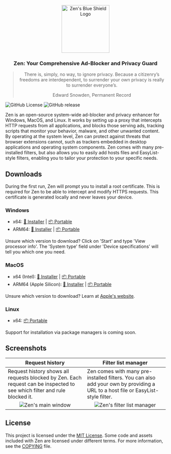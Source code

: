 <p align="center">
  <picture>
    <img src="https://github.com/anfragment/zen/blob/master/assets/appicon.png?raw=true" alt="Zen's Blue Shield Logo" width="150" />
  </picture>
</p>

<h3 align="center">
  Zen: Your Comprehensive Ad-Blocker and Privacy Guard
</h3>
<blockquote align="center">
There is, simply, no way, to ignore privacy. Because a citizenry’s freedoms are interdependent, to surrender your own privacy is really to surrender everyone’s.

Edward Snowden, Permanent Record
</blockquote>

![GitHub License](https://img.shields.io/github/license/anfragment/zen)
![GitHub release](https://img.shields.io/github/v/release/anfragment/zen)

Zen is an open-source system-wide ad-blocker and privacy enhancer for Windows, MacOS, and Linux. It works by setting up a proxy that intercepts HTTP requests from all applications, and blocks those serving ads, tracking scripts that monitor your behavior, malware, and other unwanted content. By operating at the system level, Zen can protect against threats that browser extensions cannot, such as trackers embedded in desktop applications and operating system components. Zen comes with many pre-installed filters, but also allows you to easily add hosts files and EasyList-style filters, enabling you to tailor your protection to your specific needs.

## Downloads

During the first run, Zen will prompt you to install a root certificate. This is required for Zen to be able to intercept and modify HTTPS requests. This certificate is generated locally and never leaves your device.

### Windows
- x64: [💾 Installer](https://github.com/anfragment/zen/releases/latest/download/Zen-amd64-installer.exe) | [📦 Portable](https://github.com/anfragment/zen/releases/latest/download/Zen_windows_amd64.zip)
- ARM64: [💾 Installer](https://github.com/anfragment/zen/releases/latest/download/Zen-arm64-installer.exe) | [📦 Portable](https://github.com/anfragment/zen/releases/latest/download/Zen_windows_arm64.zip)

Unsure which version to download? Click on 'Start' and type 'View processor info'. The 'System type' field under 'Device specifications' will tell you which one you need.

### MacOS
- x64 (Intel): [💾 Installer](https://github.com/anfragment/zen/releases/latest/download/Zen-amd64.dmg) | [📦 Portable](https://github.com/anfragment/zen/releases/latest/download/Zen_darwin_amd64.zip)
- ARM64 (Apple Silicon): [💾 Installer](https://github.com/anfragment/zen/releases/latest/download/Zen-amd64.dmg) | [📦 Portable](https://github.com/anfragment/zen/releases/latest/download/Zen_darwin_arm64.zip)

Unsure which version to download? Learn at [Apple's website](https://support.apple.com/en-us/HT211814).

### Linux
- x64: [📦 Portable](https://github.com/anfragment/zen/releases/latest/download/Zen_linux_amd64.tar.gz)

Support for installation via package managers is coming soon.

## Screenshots

<table>
  <thead>
    <tr>
        <th>Request history</th>
        <th>Filter list manager</th>
    </tr>
  </thead>
  <tbody>
    <tr>
      <td>
        Request history shows all requests blocked by Zen. Each request can be inspected to see which filter and rule blocked it.
      </td>
      <td>
        Zen comes with many pre-installed filters. You can also add your own by providing a URL to a host file or EasyList-style filter.
      </td>
    </tr>
    <tr>
      <td align="center" valign="top"><img src="https://github.com/anfragment/zen/blob/master/assets/screenshots/main-window.png?raw=true" alt="Zen's main window"/></td>
      <td align="center" valign="top"><img src="https://github.com/anfragment/zen/blob/master/assets/screenshots/filter-lists.png?raw=true" alt="Zen's filter list manager"/></td>
    </tr>
  </tbody>
</table>

## License
This project is licensed under the [MIT License](https://github.com/anfragment/zen/blob/master/LICENSE). Some code and assets included with Zen are licensed under different terms. For more information, see the [COPYING](https://github.com/anfragment/zen/blob/master/COPYING.md) file.
